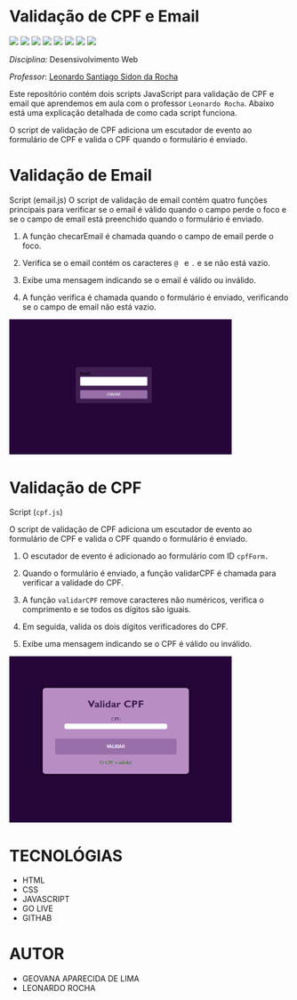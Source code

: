# Validação de CPF e Email

<p><img align="" src="https://img.shields.io/badge/CSS3-1572B6?style=for-the-badge&logo=css3&logoColor=white">
<img align="" src="https://img.shields.io/badge/HTML5-E34F26?style=for-the-badge&logo=html5&logoColor=white">
<img align="" src="https://img.shields.io/badge/VSCode-0078D4?style=for-the-badge&logo=visual%20studio%20code&logoColor=white">
<img align="" src="https://img.shields.io/badge/GitHub-100000?style=for-the-badge&logo=github&logoColor=white">
<img align="" src="https://img.shields.io/badge/GIT-E44C30?style=for-the-badge&logo=git&logoColor=white ">
<img src="https://img.shields.io/badge/javascript-%23323330.svg?style=for-the-badge&logo=javascript&logoColor=%23F7DF1E">
<img src="https://img.shields.io/badge/github-%23121011.svg?style=for-the-badge&logo=github&logoColor=white">
<img src="https://img.shields.io/badge/OneDrive-0078D4.svg?style=for-the-badge&logo=microsoftonedrive&logoColor=white">
</p>

*Disciplina:* Desensivolvimento Web



*Professor*: [Leonardo Santiago Sidon da Rocha](https://github.com/LeonardoRochaMarista/)


Este repositório contém dois scripts JavaScript para validação de CPF e email que aprendemos em aula com o professor `Leonardo Rocha`. Abaixo está uma explicação detalhada de como cada script funciona.

O script de validação de CPF adiciona um escutador de evento ao formulário de CPF e valida o CPF quando o formulário é enviado.

# Validação de Email

Script (email.js)
O script de validação de email contém quatro funções principais para verificar se o email é válido quando o campo perde o foco e se o campo de email está preenchido quando o formulário é enviado.

1. A função checarEmail é chamada quando o campo de email perde o foco.

2. Verifica se o email contém os caracteres `@ ` e `.` e se não está vazio.

3. Exibe uma mensagem indicando se o email é válido ou inválido.

4. A função verifica é chamada quando o formulário é enviado, verificando se o campo de email não está vazio.

<img src="img/email.png" width=400px>

# Validação de CPF

Script (`cpf.js`)

O script de validação de CPF adiciona um escutador de evento ao formulário de CPF e valida o CPF quando o formulário é enviado. 

1. O escutador de evento é adicionado ao formulário com ID `cpfForm.`

2. Quando o formulário é enviado, a função validarCPF é chamada para verificar a validade do CPF.

3. A função `validarCPF` remove caracteres não numéricos, verifica o comprimento e se todos os dígitos são iguais.

4. Em seguida, valida os dois dígitos verificadores do CPF.

5. Exibe uma mensagem indicando se o CPF é válido ou inválido.

<img src="img/cpf.png" width=400px>

# TECNOLÓGIAS 
* HTML 
* CSS
* JAVASCRIPT
* GO LIVE 
* GITHAB 

# AUTOR
* GEOVANA APARECIDA DE LIMA
* LEONARDO ROCHA 
